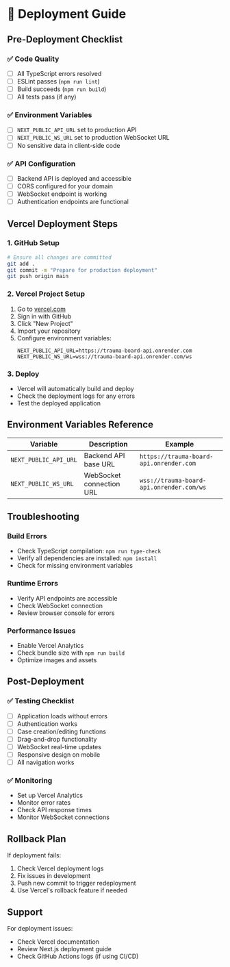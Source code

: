 # 🚀 Deployment Guide

## Pre-Deployment Checklist

### ✅ **Code Quality**
- [ ] All TypeScript errors resolved
- [ ] ESLint passes (`npm run lint`)
- [ ] Build succeeds (`npm run build`)
- [ ] All tests pass (if any)

### ✅ **Environment Variables**
- [ ] `NEXT_PUBLIC_API_URL` set to production API
- [ ] `NEXT_PUBLIC_WS_URL` set to production WebSocket URL
- [ ] No sensitive data in client-side code

### ✅ **API Configuration**
- [ ] Backend API is deployed and accessible
- [ ] CORS configured for your domain
- [ ] WebSocket endpoint is working
- [ ] Authentication endpoints are functional

## Vercel Deployment Steps

### 1. **GitHub Setup**
```bash
# Ensure all changes are committed
git add .
git commit -m "Prepare for production deployment"
git push origin main
```

### 2. **Vercel Project Setup**
1. Go to [vercel.com](https://vercel.com)
2. Sign in with GitHub
3. Click "New Project"
4. Import your repository
5. Configure environment variables:
   ```
   NEXT_PUBLIC_API_URL=https://trauma-board-api.onrender.com
   NEXT_PUBLIC_WS_URL=wss://trauma-board-api.onrender.com/ws
   ```

### 3. **Deploy**
- Vercel will automatically build and deploy
- Check the deployment logs for any errors
- Test the deployed application

## Environment Variables Reference

| Variable | Description | Example |
|----------|-------------|---------|
| `NEXT_PUBLIC_API_URL` | Backend API base URL | `https://trauma-board-api.onrender.com` |
| `NEXT_PUBLIC_WS_URL` | WebSocket connection URL | `wss://trauma-board-api.onrender.com/ws` |

## Troubleshooting

### Build Errors
- Check TypeScript compilation: `npm run type-check`
- Verify all dependencies are installed: `npm install`
- Check for missing environment variables

### Runtime Errors
- Verify API endpoints are accessible
- Check WebSocket connection
- Review browser console for errors

### Performance Issues
- Enable Vercel Analytics
- Check bundle size with `npm run build`
- Optimize images and assets

## Post-Deployment

### ✅ **Testing Checklist**
- [ ] Application loads without errors
- [ ] Authentication works
- [ ] Case creation/editing functions
- [ ] Drag-and-drop functionality
- [ ] WebSocket real-time updates
- [ ] Responsive design on mobile
- [ ] All navigation works

### ✅ **Monitoring**
- Set up Vercel Analytics
- Monitor error rates
- Check API response times
- Monitor WebSocket connections

## Rollback Plan

If deployment fails:
1. Check Vercel deployment logs
2. Fix issues in development
3. Push new commit to trigger redeployment
4. Use Vercel's rollback feature if needed

## Support

For deployment issues:
- Check Vercel documentation
- Review Next.js deployment guide
- Check GitHub Actions logs (if using CI/CD)

